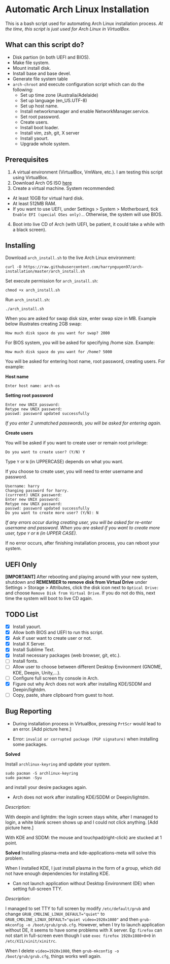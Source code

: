 # Automatic Arch Linux Installation

This is a bash script used for automating Arch Linux installation process. *At the time, this script is just used for Arch Linux in VirtualBox.*

## What can this script do? 
- Disk partion (in both UEFI and BIOS).
- Make file system.
- Mount install disk.
- Install base and base devel.
- Generate file system table
- `arch-chroot` and execute configuration script which can do the following:
  * Set up time zone (Australia/Adelaide)
  * Set up language (en_US.UTF-8)
  * Set up host name.
  * Install networkmanager and enable NetworkManager.service.
  * Set root password.
  * Create users.
  * Install boot loader.
  * Install vim, zsh, git, X server
  * Install yaourt.
  * Upgrade whole system.

## Prerequisites
1. A virtual environment (VirtualBox, VmWare, etc.). I am testing this script using VirtualBox.
2. Download Arch OS ISO [here](https://mirror.aarnet.edu.au/pub/archlinux/iso/2018.08.01/archlinux-2018.08.01-x86_64.iso)
3. Create a virtual machine. System recommended:
  * At least 10GB for virtual hard disk.
  * At least 512MB RAM.
  * If you want to use UEFI, under Settings > System > Motherboard, tick `Enable EFI (special OSes only).`. Otherwise, the system will use BIOS.
4. Boot into live CD of Arch (with UEFI, be patient, it could take a while with a black screen).

## Installing
Download `arch_install.sh` to the live Arch Linux environment:

```
curl -O https://raw.githubusercontent.com/harrynguyen97/arch-installation/master/arch_install.sh
```

Set execute permission for `arch_install.sh`:

```
chmod +x arch_install.sh
```

Run `arch_install.sh`:
```
./arch_install.sh
```

When you are asked for swap disk size, enter swap size in MB. Example below illustrates creating 2GB swap:
```
How much disk space do you want for swap? 2000
```

For BIOS system, you will be asked for specifying /home size. Example:
```
How much disk space do you want for /home? 5000
```

You will be asked for entering host name, root password, creating users. For example:

**Host name**
```
Enter host name: arch-os
```

**Setting root password**
```
Enter new UNIX password:
Retype new UNIX password:
passwd: password updated successfully
```
*If you enter 2 unmatched passwords, you will be asked for entering again.*

**Create users**

You will be asked if you want to create user or remain root privilege:
```
Do you want to create user? (Y/N) Y
```
Type `Y` or `N` (in UPPERCASE) depends on what you want.


If you choose to create user, you will need to enter username and password.
```
Username: harry
Changing password for harry.
(currrent) UNIX password:
Enter new UNIX password:
Retype new UNIX password:
passwd: password updated successfully
Do you want to create more user? (Y/N): N
```
*If any errors occur during creating user, you will be asked for re-enter username and password.*
*When you are asked if you want to create more user, type `Y` or `N` (in UPPER CASE).*

If no error occurs, after finishing installation process, you can reboot your system.


## UEFI Only
**[IMPORTANT]** After rebooting and playing around with your new system, shutdown and **REMEMBER to remove disk from Virtual Drive** under Settings > Storage > Attributes, click the disk icon next to `Optical Drive:` and choose `Remove Disk from Virtual Drive`. If you do not do this, next time the system will boot to live CD again.

## TODO List
- [x] Install yaourt.
- [x] Allow both BIOS and UEFI to run this script.
- [x] Ask if user want to create user or not.
- [x] Install X Server.
- [x] Install Sublime Text.
- [x] Install necessary packages (web browser, git, etc.).
- [ ] Install fonts.
- [ ] Allow user to choose between different Desktop Environment (GNOME, KDE, Deepin, Unity,...).
- [ ] Configure full screen tty console in Arch.
- [x] Figure out why Arch does not work after installing KDE/SDDM and Deepin/lightdm.
- [ ] Copy, paste, share clipboard from guest to host.

## Bug Reporting

- During installation process in VirtualBox, pressing `PrtScr` would lead to an error.
[Add picture here.]

- Error: `invalid or corrupted package (PGP signature)` when installing some packages.

**Solved**

Install `archlinux-keyring` and update your system.

```
sudo pacman -S archlinux-keyring
sudo pacman -Syu
``` 

and install your desire packages again.


- Arch does not work after installing KDE/SDDM or Deepin/lightdm.

*Description:*

With deepin and lightdm: the login screen stays white, after I managed to login, a white blank screen shows up and I could not click anything.
[Add picture here.]

With KDE and SDDM: the mouse and touchpad(right-click) are stucked at 1 point.

**Solved**
Installing plasma-meta and kde-applications-meta will solve this problem.

When I installed KDE, I just install plasma in the form of a group, which did not have enough dependencies for installing KDE.


- Can not launch application without Desktop Environment (DE) when setting full-screen TTY.

*Description:*

I managed to set TTY to full screen by modify `/etc/default/grub` and change `GRUB_CMDLINE_LINUX_DEFAULT="quiet"` to `GRUB_CMDLINE_LINUX_DEFAULT="quiet video=1920x1080"` and then `grub-mkconfig -o /boot/grub/grub.cfg`. However, when I try to launch application without DE, it seems to have some problems with X server. Eg: `firefox` can not start in full-screen even though I use `exec firefox 1920x1080+0+0` in `/etc/X11/xinit/xinitrc`.

When I delete `video=1920x1080`, then `grub-mkconfig -o /boot/grub/grub.cfg`, things works well again.
